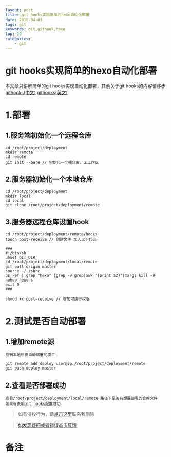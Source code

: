 ```yaml
---
layout: post
title: git hooks实现简单的hexo自动化部署
date: 2019-04-03
tags: git
keywords: git,githook,hexo
top: 10
categories:
    - git
---
```

# git hooks实现简单的hexo自动化部署

本文章只讲解简单的git hooks实现自动化部署，其余关于git hooks的内容请移步 [githooks(中文)](https://git-scm.com/book/zh/v2/%E8%87%AA%E5%AE%9A%E4%B9%89-Git-Git-%E9%92%A9%E5%AD%90) [githooks(英文)](https://git-scm.com/docs/githooks)

# 1.部署

## 1.服务端初始化一个远程仓库

    cd /root/project/deployment
    mkdir remote
    cd remote
    git init --bare // 初始化一个裸仓库，无工作区


## 2.服务器初始化一个本地仓库

    cd /root/project/deployment
    mkdir local
    cd local
    git clone /root/project/deployment/remote

## 3.服务器远程仓库设置hook

    cd /root/project/deployment/remote/hooks
    touch post-receive // 创建文件 加入以下代码

    ###
    #!/bin/sh
    unset GIT_DIR
    cd /root/project/deployment/local/remote
    git pull origin master
    source ~/.zshrc
    ps -ef | grep "hexo" |grep -v grep|awk '{print $2}'|xargs kill -9
    nohup hexo s
    exit 0
    ###

    chmod +x post-receive // 增加可执行权限

# 2.测试是否自动部署
## 1.增加remote源


    找到本地想要自动部署的项目

    git remote add deploy user@ip:/root/project/deployment/remote
    git push deploy master

## 2.查看是否部署成功

    查看/root/project/deployment/local/remote 路径下是否有想要部署的仓库文件
    如果有说明git hooks配置成功

>如有侵权行为，请[点击这里](https://github.com/cooper-q/MattMeng_hexo/issues)联系我删除

>[如发现疑问或者错误点击反馈](https://github.com/cooper-q/MattMeng_hexo/issues)

# 备注

